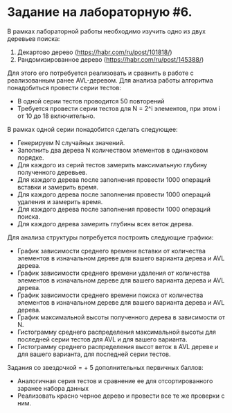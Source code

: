 Задание на лабораторную #6.
============

В рамках лабораторной работы необходимо изучить одно из двух деревьев поиска: 
1. Декартово дерево (https://habr.com/ru/post/101818/)
2. Рандомизированное дерево (https://habr.com/ru/post/145388/)

Для этого его потребуется реализовать и сравнить в работе с реализованным ранее AVL-деревом. Для анализа работы алгоритма понадобиться провести серии тестов:
- В одной серии тестов проводится 50 повторений
- Требуется провести серии тестов для N = 2^i элементов, при этом i от 10 до 18 включительно.
  
В рамках одной серии понадобится сделать следующее:
- Генерируем N случайных значений.
- Заполнить два дерева N количеством элементов в одинаковом порядке.
- Для каждого из серий тестов замерить максимальную глубину полученного деревьев.
- Для каждого дерева после заполнения провести 1000 операций вставки и замерить время.
- Для каждого дерева после заполнения провести 1000 операций удаления и замерить время.
- Для каждого дерева после заполнения провести 1000 операций поиска.
- Для каждого дерева замерить глубины всех веток дерева.


Для анализа структуры потребуется построить следующие графики:
- График зависимости среднего времени вставки от количества элементов в изначальном дереве для вашего варианта дерева и AVL дерева.
- График зависимости среднего времени удаления от количества элементов в изначальном дереве для вашего варианта дерева и AVL дерева.
- График зависимости среднего времени поиска от количества элементов в изначальном дереве для вашего варианта дерева и AVL дерева.
- График максимальной высоты полученного дерева в зависимости от N.
- Гистограмму среднего распределения максимальной высоты для последней серии тестов для AVL и для вашего варианта.
- Гистограмму среднего распределения высот веток в AVL дереве и для вашего варианта, для последней серии тестов.

Задания со звездочкой = + 5 дополнительных первичных баллов:
* Аналогичная серия тестов и сравнение ее для отсортированного заранее набора данных
* Реализовать красно черное дерево и провести все те же проверки с ним.
